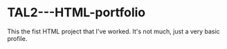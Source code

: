 # TAL2---HTML-portfolio
This the fist HTML project that I've worked. It's not much, just a very basic profile.
